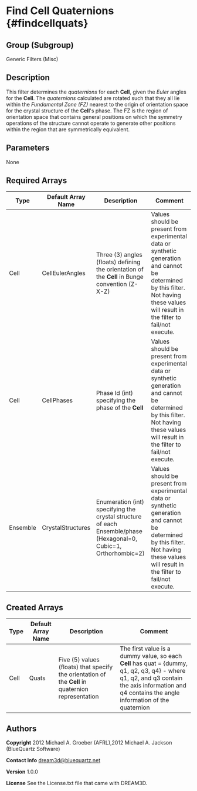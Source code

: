 Find Cell Quaternions {#findcellquats}
=======

## Group (Subgroup) ##
Generic Filters (Misc)

## Description ##

This filter determines the _quaternions_ for each **Cell**, given the _Euler_ angles for the **Cell**. 
The _quaternions_ calculated are rotated such that they all lie within the *Fundamental Zone (FZ)* nearest to the origin of orientation space for the crystal structure of the **Cell**'s phase.
The FZ is the region of orientation space that contains general positions on which the symmetry operations of the structure cannot operate to generate other positions within the region that are symmetrically equivalent. 
 


## Parameters ##
None

## Required Arrays ##

| Type | Default Array Name | Description | Comment |
|------|------|-------------|---------|
| Cell | CellEulerAngles | Three (3) angles (floats) defining the orientation of the **Cell** in Bunge convention (Z-X-Z) | Values should be present from experimental data or synthetic generation and cannot be determined by this filter. Not having these values will result in the filter to fail/not execute. |
| Cell | CellPhases | Phase Id (int) specifying the phase of the **Cell** | Values should be present from experimental data or synthetic generation and cannot be determined by this filter. Not having these values will result in the filter to fail/not execute. |
| Ensemble | CrystalStructures | Enumeration (int) specifying the crystal structure of each Ensemble/phase (Hexagonal=0, Cubic=1, Orthorhombic=2) | Values should be present from experimental data or synthetic generation and cannot be determined by this filter. Not having these values will result in the filter to fail/not execute. |

## Created Arrays ##

| Type | Default Array Name | Description | Comment |
|------|--------------------|-------------|---------|
| Cell | Quats | Five (5) values (floats) that specify the orientation of the **Cell** in quaternion representation | The first value is a dummy value, so each **Cell** has quat = {dummy, q1, q2, q3, q4} - where q1, q2, and q3 contain the axis information and q4 contains the angle information of the quaternion |

## Authors ##

**Copyright** 2012 Michael A. Groeber (AFRL),2012 Michael A. Jackson (BlueQuartz Software)

**Contact Info** dream3d@bluequartz.net

**Version** 1.0.0

**License**  See the License.txt file that came with DREAM3D.



